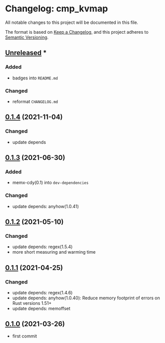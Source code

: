 # Changelog: cmp_kvmap

All notable changes to this project will be documented in this file.

The format is based on [Keep a Changelog](https://keepachangelog.com/en/1.0.0/),
and this project adheres to [Semantic Versioning](https://semver.org/spec/v2.0.0.html).

## [Unreleased] *
### Added
* badges into `README.md`

### Changed
* reformat `CHANGELOG.md`


## [0.1.4] (2021-11-04)
### Changed
* update depends

## [0.1.3] (2021-06-30)
### Added
* memx-cdy(0.1) into `dev-dependencies`

### Changed
* update depends: anyhow(1.0.41)

## [0.1.2] (2021-05-10)
### Changed
* update depends: regex(1.5.4)
* more short measuring and warming time

## [0.1.1] (2021-04-25)
### Changed
* update depends: regex(1.4.6)
* update depends: anyhow(1.0.40): Reduce memory footprint of errors on Rust versions 1.51+
* update depends: memoffset

## [0.1.0] (2021-03-26)
* first commit

[Unreleased]: https://github.com/aki-akaguma/cmp_kvmap/compare/v0.1.4..HEAD
[0.1.4]: https://github.com/aki-akaguma/cmp_kvmap/compare/v0.1.3..v0.1.4
[0.1.3]: https://github.com/aki-akaguma/cmp_kvmap/compare/v0.1.2..v0.1.3
[0.1.2]: https://github.com/aki-akaguma/cmp_kvmap/compare/v0.1.1..v0.1.2
[0.1.1]: https://github.com/aki-akaguma/cmp_kvmap/compare/v0.1.0..v0.1.1
[0.1.0]: https://github.com/aki-akaguma/cmp_kvmap/releases/tag/v0.1.0
